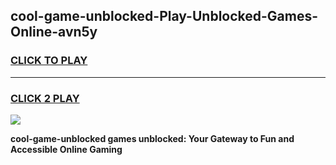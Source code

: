 
## cool-game-unblocked-Play-Unblocked-Games-Online-avn5y
<h3>
<a href="https://premium76.site?title=cool-game-unblocked&ref=25A">CLICK TO PLAY</a></h3>
<hr>

<h3>
<a href="https://premium76.site?title=cool-game-unblocked&ref=25A">CLICK 2 PLAY</a>
  
</h3>

<a href="https://premium76.site?title=cool-game-unblocked&ref=25A"><img src="https://clearcache.store/games.png"></a>


**cool-game-unblocked games unblocked: Your Gateway to Fun and Accessible Online Gaming**
